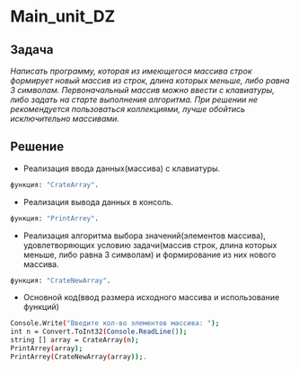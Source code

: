 # Main_unit_DZ

## Задача
*Написать программу, которая из имеющегося массива строк формирует новый массив из строк, длина которых меньше, либо равна 3 символам. Первоначальный массив можно ввести с клавиатуры, либо задать на старте выполнения алгоритма. При решении не рекомендуется пользоваться коллекциями, лучше обойтись исключительно массивами.*

## Решение
* Реализация ввода данных(массива) с клавиатуры.
```sh
функция: "CrateArray".
``` 
* Реализация вывода данных в консоль. 
```sh
функция: "PrintArrey".
``` 
* Реализация алгоритма выбора значений(элементов массива), удовлетворяющих условию задачи(массив строк, длина которых меньше, либо равна 3 символам) и формирование из них нового массива.
```sh
функция: "CrateNewArray".
``` 
* Основной код(ввод размера исходного массива и использование функций)
```sh
Console.Write("Введите кол-во элементов массива: ");
int n = Convert.ToInt32(Console.ReadLine());
string [] array = CrateArray(n);
PrintArrey(array);
PrintArrey(CrateNewArray(array));.
``` 